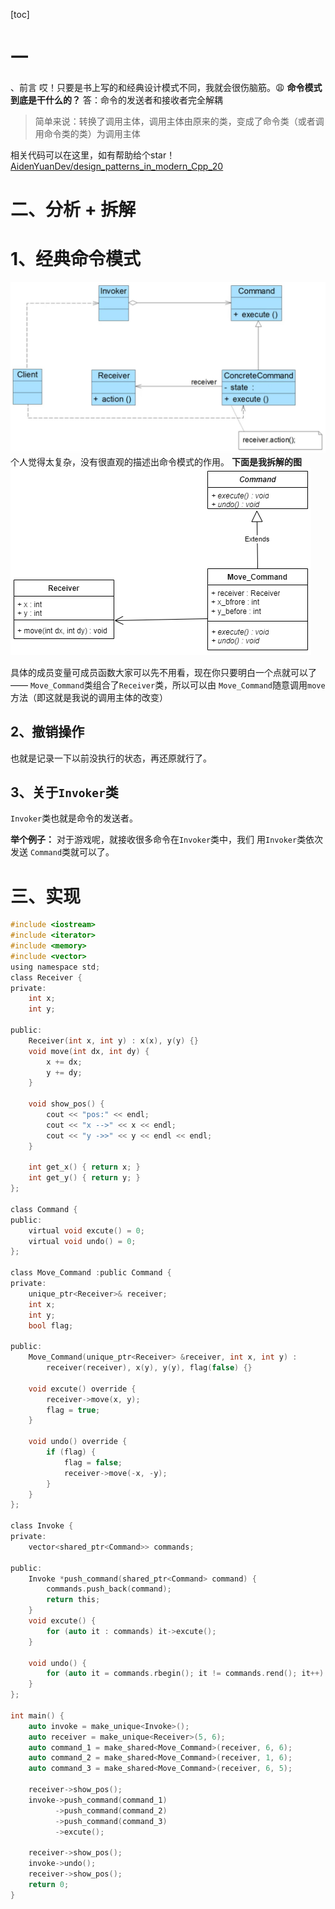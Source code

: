 [toc]

# 一
、前言
哎！只要是书上写的和经典设计模式不同，我就会很伤脑筋。😩
**命令模式到底是干什么的？** 
答：命令的发送者和接收者完全解耦

> 简单来说：转换了调用主体，调用主体由原来的类，变成了命令类（或者调用命令类的类）为调用主体

相关代码可以在这里，如有帮助给个star！[AidenYuanDev/design_patterns_in_modern_Cpp_20](https://github.com/AidenYuanDev/design_patterns_in_modern_Cpp_20)

# 二、分析 + 拆解
# 1、经典命令模式
![经典命令模式](.\图片(image)\经典命令模式.jpeg)
个人觉得太复杂，没有很直观的描述出命令模式的作用。
**下面是我拆解的图**
![请添加图片描述](.\图片(image)\命令模式.png)

具体的成员变量可成员函数大家可以先不用看，现在你只要明白一个点就可以了—— `Move_Command`类组合了`Receiver`类，所以可以由 `Move_Command`随意调用`move`方法（即这就是我说的调用主体的改变）

## 2、撤销操作
也就是记录一下以前没执行的状态，再还原就行了。

## 3、关于`Invoker`类
`Invoker`类也就是命令的发送者。

**举个例子：**
对于游戏呢，就接收很多命令在`Invoker`类中，我们
用`Invoker`类依次发送 `Command`类就可以了。

# 三、实现
~~~c
#include <iostream>
#include <iterator>
#include <memory>
#include <vector>
using namespace std;
class Receiver {
private:
    int x;
    int y;

public:
    Receiver(int x, int y) : x(x), y(y) {}
    void move(int dx, int dy) {
        x += dx;
        y += dy;
    }

    void show_pos() {
        cout << "pos:" << endl;
        cout << "x -->" << x << endl;
        cout << "y ->>" << y << endl << endl;
    }

    int get_x() { return x; }
    int get_y() { return y; }
};

class Command {
public:
    virtual void excute() = 0;
    virtual void undo() = 0;
};

class Move_Command :public Command {
private:
    unique_ptr<Receiver>& receiver;
    int x;
    int y;
    bool flag;

public:
    Move_Command(unique_ptr<Receiver> &receiver, int x, int y) :
        receiver(receiver), x(y), y(y), flag(false) {}

    void excute() override {
        receiver->move(x, y);
        flag = true;
    }

    void undo() override {
        if (flag) {
            flag = false;
            receiver->move(-x, -y);
        }
    }
};

class Invoke {
private:
    vector<shared_ptr<Command>> commands;

public:
    Invoke *push_command(shared_ptr<Command> command) {
        commands.push_back(command);
        return this;
    }
    void excute() {
        for (auto it : commands) it->excute();
    }

    void undo() {
        for (auto it = commands.rbegin(); it != commands.rend(); it++) (*it)->undo();
    }
};

int main() {
    auto invoke = make_unique<Invoke>();
    auto receiver = make_unique<Receiver>(5, 6);
    auto command_1 = make_shared<Move_Command>(receiver, 6, 6);
    auto command_2 = make_shared<Move_Command>(receiver, 1, 6);
    auto command_3 = make_shared<Move_Command>(receiver, 6, 5);

    receiver->show_pos();
    invoke->push_command(command_1)
          ->push_command(command_2)
          ->push_command(command_3)
          ->excute();
    
    receiver->show_pos();
    invoke->undo();
    receiver->show_pos();
    return 0;
}
~~~